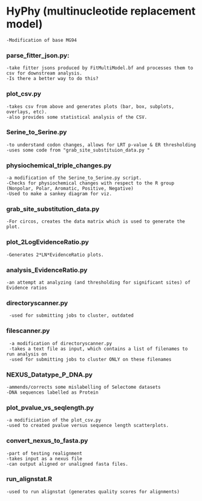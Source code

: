 # HyPhy (multinucleotide replacement model)
    -Modification of base MG94

### parse_fitter_json.py: 
    -take fitter jsons produced by FitMultiModel.bf and processes them to csv for downstream analysis.  
    -Is there a better way to do this?  

### plot_csv.py
    -takes csv from above and generates plots (bar, box, subplots, overlays, etc).  
    -also provides some statistical analysis of the CSV.  

### Serine_to_Serine.py
    -to understand codon changes, allows for LRT p-value & ER thresholding 
    -uses some code from "grab_site_substituion_data.py "

### physiochemical_triple_changes.py
    -a modification of the Serine_to_Serine.py script.
    -Checks for physiochemical changes with respect to the R group (Nonpolar, Polar, Aromatic, Positive, Negative)
    -Used to make a sankey diagram for viz.

### grab_site_substitution_data.py 
    -For circos, creates the data matrix which is used to generate the plot.

### plot_2LogEvidenceRatio.py
    -Generates 2*LN*EvidenceRatio plots.

### analysis_EvidenceRatio.py
    -an attempt at analyzing (and thresholding for significant sites) of Evidence ratios

### directoryscanner.py
     -used for submitting jobs to cluster, outdated
     
### filescanner.py
     -a modification of directoryscanner.py
     -takes a text file as input, which contains a list of filenames to run analysis on
     -used for submitting jobs to cluster ONLY on these filenames

### NEXUS_Datatype_P_DNA.py
    -ammends/corrects some mislabelling of Selectome datasets
    -DNA sequences labelled as Protein

### plot_pvalue_vs_seqlength.py 
    -a modificiation of the plot_csv.py
    -used to created pvalue versus sequence length scatterplots.
    
    
### convert_nexus_to_fasta.py
    -part of testing realignment
    -takes input as a nexus file
    -can output aligned or unaligned fasta files.
    
### run_alignstat.R
    -used to run alignstat (generates quality scores for alignments)
    
